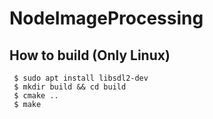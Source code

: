 # NodeImageProcessing

## How to build (Only Linux)
```
 $ sudo apt install libsdl2-dev
 $ mkdir build && cd build
 $ cmake ..
 $ make
```
